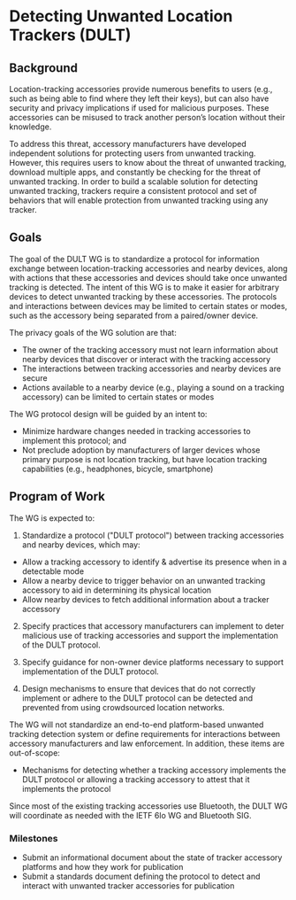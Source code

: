 # Detecting Unwanted Location Trackers (DULT)


## Background
Location-tracking accessories provide numerous benefits to users (e.g., such as being able to find where they left their keys), but can also have security and privacy implications if used for malicious purposes. These accessories can be misused to track another person’s location without their knowledge.


To address this threat, accessory manufacturers have developed independent solutions for protecting users from unwanted tracking. However, this requires users to know about the threat of unwanted tracking, download multiple apps, and constantly be checking for the threat of unwanted tracking. In order to build a scalable solution for detecting unwanted tracking, trackers require a consistent protocol and set of behaviors that will enable protection from unwanted tracking using any tracker.


## Goals


The goal of the DULT WG is to standardize a protocol for information exchange between location-tracking accessories and nearby devices, along with actions that these accessories and devices should take once unwanted tracking is detected. The intent of this WG is to make it easier for arbitrary devices to detect unwanted tracking by these accessories. The protocols and interactions between devices may be limited to certain states or modes, such as the accessory being separated from a paired/owner device.


The privacy goals of the WG solution are that:


* The owner of the tracking accessory must not learn information about nearby devices that discover or interact with the tracking accessory
* The interactions between tracking accessories and nearby devices are secure
* Actions available to a nearby device (e.g., playing a sound on a tracking accessory) can be limited to certain states or modes



The WG protocol design will be guided by an intent to:

* Minimize hardware changes needed in tracking accessories to implement this protocol; and
* Not preclude adoption by manufacturers of larger devices whose primary purpose is not location tracking, but have location tracking capabilities (e.g., headphones, bicycle, smartphone)


## Program of Work


The WG is expected to:

1. Standardize a protocol ("DULT protocol") between tracking accessories and nearby devices, which may:

 * Allow a tracking accessory to identify & advertise its presence when in a detectable mode
 * Allow a nearby device to trigger behavior on an unwanted tracking accessory to aid in determining its physical location
 * Allow nearby devices to fetch additional information about a tracker accessory


2. Specify practices that accessory manufacturers can implement to deter malicious use of tracking accessories and support the implementation of the DULT protocol.


3. Specify guidance for non-owner device platforms necessary to support implementation of the DULT protocol.


4. Design mechanisms to ensure that devices that do not correctly implement or adhere to the DULT protocol can be detected and prevented from using crowdsourced location networks.


The WG will not standardize an end-to-end platform-based unwanted tracking detection system or define requirements for interactions between accessory manufacturers and law enforcement. In addition, these items are out-of-scope:

 * Mechanisms for detecting whether a tracking accessory implements the DULT protocol or allowing a tracking accessory to attest that it implements the protocol


Since most of the existing tracking accessories use Bluetooth, the DULT WG will coordinate as needed with the IETF 6lo WG and Bluetooth SIG.


### Milestones

* Submit an informational document about the state of tracker accessory platforms and how they work for publication
* Submit a standards document defining the protocol to detect and interact with unwanted tracker accessories for publication
